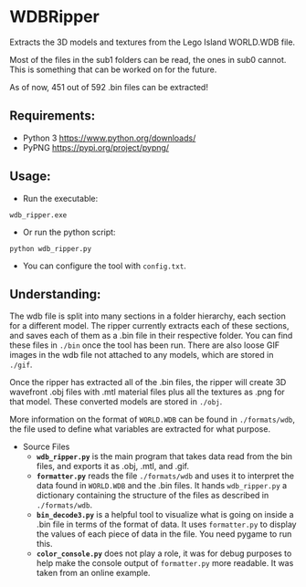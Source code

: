 # WDBRipper

Extracts the 3D models and textures from the Lego Island WORLD.WDB file.

Most of the files in the sub1 folders can be read, the ones in sub0 cannot. This is something that can be worked on for the future.

As of now, 451 out of 592 .bin files can be extracted!

## Requirements:
 * Python 3 https://www.python.org/downloads/
 * PyPNG https://pypi.org/project/pypng/

## Usage:
 * Run the executable:

 ```
 wdb_ripper.exe
 ```

 * Or run the python script:

 ```
 python wdb_ripper.py
 ```

 * You can configure the tool with `config.txt`.

## Understanding:
The wdb file is split into many sections in a folder hierarchy, each section for a different model. The ripper currently extracts each of these sections, and saves each of them as a .bin file in their respective folder. You can find these files in `./bin` once the tool has been run. There are also loose GIF images in the wdb file not attached to any models, which are stored in `./gif`.

Once the ripper has extracted all of the .bin files, the ripper will create 3D wavefront .obj files with .mtl material files plus all the textures as .png for that model. These converted models are stored in `./obj`.

More information on the format of `WORLD.WDB` can be found in `./formats/wdb`, the file used to define what variables are extracted for what purpose.

 * Source Files
   * **`wdb_ripper.py`** is the main program that takes data read from the bin files, and exports it as .obj, .mtl, and .gif.
   * **`formatter.py`** reads the file `./formats/wdb` and uses it to interpret the data found in `WORLD.WDB` and the .bin files. It hands `wdb_ripper.py` a dictionary containing the structure of the files as described in `./formats/wdb`.
   * **`bin_decode3.py`** is a helpful tool to visualize what is going on inside a .bin file in terms of the format of data. It uses `formatter.py` to display the values of each piece of data in the file. You need pygame to run this.
   * **`color_console.py`** does not play a role, it was for debug purposes to help make the console output of `formatter.py` more readable. It was taken from an online example.
